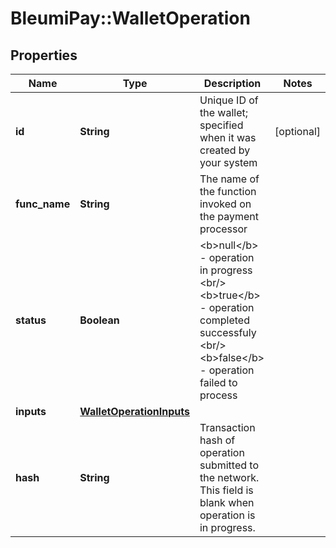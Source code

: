 # BleumiPay::WalletOperation

## Properties

Name | Type | Description | Notes
------------ | ------------- | ------------- | -------------
**id** | **String** | Unique ID of the wallet; specified when it was created by your system | [optional] 
**func_name** | **String** | The name of the function invoked on the payment processor  | 
**status** | **Boolean** | &lt;b&gt;null&lt;/b&gt; - operation in progress &lt;br/&gt; &lt;b&gt;true&lt;/b&gt; - operation completed successfuly &lt;br/&gt; &lt;b&gt;false&lt;/b&gt; - operation failed to process | 
**inputs** | [**WalletOperationInputs**](WalletOperationInputs.md) |  | 
**hash** | **String** | Transaction hash of operation submitted to the network. This field is blank when operation is in progress. | 
